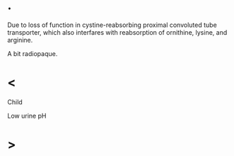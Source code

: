 # .

Due to loss of function in cystine-reabsorbing proximal convoluted tube transporter, which also interfares with reabsorption of ornithine, lysine, and arginine.

A bit radiopaque.

# <

Child

Low urine pH

# >
